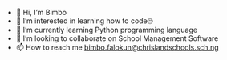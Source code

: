 - 👋 Hi, I’m Bimbo
- 👀 I’m interested in learning how to code🙄
- 🌱 I’m currently learning Python programming language
- 💞️ I’m looking to collaborate on School Management Software
- 📫 How to reach me bimbo.falokun@chrislandschools.sch.ng

<!---
Bimpet08/Bimpet08 is a ✨ special ✨ repository because its `README.md` (this file) appears on your GitHub profile.
You can click the Preview link to take a look at your changes.
--->
